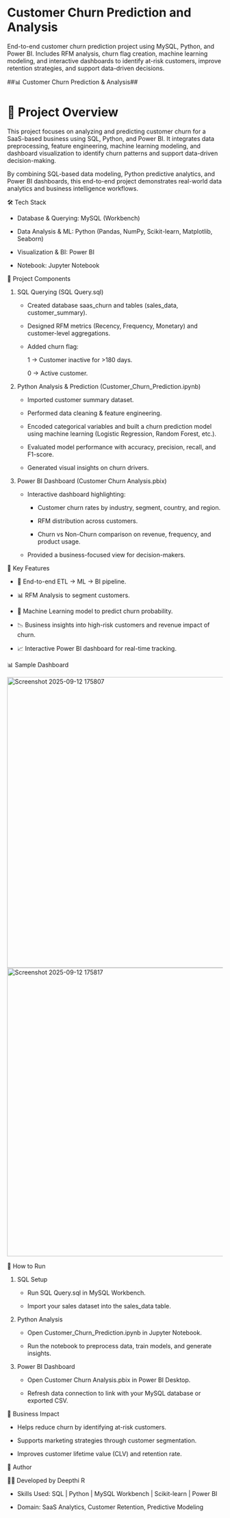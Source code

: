 # Customer Churn Prediction and Analysis
End-to-end customer churn prediction project using MySQL, Python, and Power BI. Includes RFM analysis, churn flag creation, machine learning modeling, and interactive dashboards to identify at-risk customers, improve retention strategies, and support data-driven decisions.

##📊 Customer Churn Prediction & Analysis##

# 📌 Project Overview

This project focuses on analyzing and predicting customer churn for a SaaS-based business using SQL, Python, and Power BI. It integrates data preprocessing, feature engineering, machine learning modeling, and dashboard visualization to identify churn patterns and support data-driven decision-making.

By combining SQL-based data modeling, Python predictive analytics, and Power BI dashboards, this end-to-end project demonstrates real-world data analytics and business intelligence workflows.

🛠️ Tech Stack

* Database & Querying: MySQL (Workbench)

* Data Analysis & ML: Python (Pandas, NumPy, Scikit-learn, Matplotlib, Seaborn)

* Visualization & BI: Power BI

* Notebook: Jupyter Notebook

📂 Project Components

1. SQL Querying (SQL Query.sql)

   * Created database saas_churn and tables (sales_data, customer_summary).

   * Designed RFM metrics (Recency, Frequency, Monetary) and customer-level aggregations.

   * Added churn flag:

     1 → Customer inactive for >180 days.

     0 → Active customer.

2. Python Analysis & Prediction (Customer_Churn_Prediction.ipynb)

   * Imported customer summary dataset.

   * Performed data cleaning & feature engineering.

   * Encoded categorical variables and built a churn prediction model using machine learning (Logistic Regression, Random Forest, etc.).

   * Evaluated model performance with accuracy, precision, recall, and F1-score.

   * Generated visual insights on churn drivers.

3. Power BI Dashboard (Customer Churn Analysis.pbix)

   * Interactive dashboard highlighting:

     * Customer churn rates by industry, segment, country, and region.

     * RFM distribution across customers.

     * Churn vs Non-Churn comparison on revenue, frequency, and product usage.

   * Provided a business-focused view for decision-makers.

🚀 Key Features

* 📌 End-to-end ETL → ML → BI pipeline.

* 📊 RFM Analysis to segment customers.

* 🤖 Machine Learning model to predict churn probability.

* 📉 Business insights into high-risk customers and revenue impact of churn.

* 📈 Interactive Power BI dashboard for real-time tracking.

📊 Sample Dashboard

<img width="1206" height="677" alt="Screenshot 2025-09-12 175807" src="https://github.com/user-attachments/assets/f5dd2bad-6f72-4ec7-bcdd-5fb8aa16090b" />
<img width="1203" height="672" alt="Screenshot 2025-09-12 175817" src="https://github.com/user-attachments/assets/93d861e3-3973-4489-8931-01fdfee1c4a1" />


📑 How to Run

1. SQL Setup

   * Run SQL Query.sql in MySQL Workbench.

   * Import your sales dataset into the sales_data table.

2. Python Analysis

   * Open Customer_Churn_Prediction.ipynb in Jupyter Notebook.

   * Run the notebook to preprocess data, train models, and generate insights.

3. Power BI Dashboard

   * Open Customer Churn Analysis.pbix in Power BI Desktop.

   * Refresh data connection to link with your MySQL database or exported CSV.

🎯 Business Impact

* Helps reduce churn by identifying at-risk customers.

* Supports marketing strategies through customer segmentation.

* Improves customer lifetime value (CLV) and retention rate.

📝 Author

👩‍💻 Developed by Deepthi R

* Skills Used: SQL | Python | MySQL Workbench | Scikit-learn | Power BI

* Domain: SaaS Analytics, Customer Retention, Predictive Modeling
